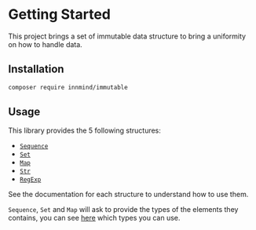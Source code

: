 # Getting Started

This project brings a set of immutable data structure to bring a uniformity on how to handle data.

## Installation

```sh
composer require innmind/immutable
```

## Usage

This library provides the 5 following structures:

- [`Sequence`](SEQUENCE.md)
- [`Set`](SET.md)
- [`Map`](MAP.md)
- [`Str`](STR.md)
- [`RegExp`](REGEXP.md)

See the documentation for each structure to understand how to use them.

`Sequence`, `Set` and `Map` will ask to provide the types of the elements they contains, you can see [here](TYPES.md) which types you can use.
